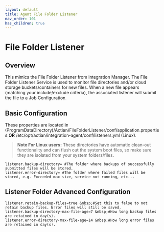 ```yaml
---
layout: default
title: Agent File Folder Listener
nav_order: 101
has_children: true
---
```


# File Folder Listener
## Overview
This mimics the File Folder Listener from Integration Manager.
The File Folder Listener Service is used to monitor file directories and/or cloud storage buckets/containers for new files. When a new file appears (matching your include/exclude criteria), the associated listener will submit the file to a Job Configuration.

## Basic Configuration

These properties are located in (ProgramDataDirectory)/Actian/FileFolderListener/conf/application.properties **OR**
/etc/opt/actian/integration-agent/conf/listeners.yml (Linux).

> **Note For Linux users:**
These directories have automatic clean-out functionality and can flush out the system boot files, so make sure they are isolated from your system folders/files. 


```
listener.backup-directory= #The folder where backups of successfully submitted files will be stored.
listener.error-directory= #The folder where failed files will be stored, e.g. Exceeded max size, service not running, etc...
```

## Listener Folder Advanced Configuration

```
listener.retain-backup-files=true &nbsp;#Set this to false to not retain backup files. Error files will still be saved.
listener.backup-directory-max-file-age=7 &nbsp;#How long backup files are retained in day(s).
listener.error-directory-max-file-age=14 &nbsp;#How long error files are retained in day(s).
```

